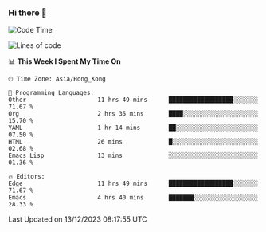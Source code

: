 ### Hi there 👋

<!--
**nicehiro/nicehiro** is a ✨ _special_ ✨ repository because its `README.md` (this file) appears on your GitHub profile.

Here are some ideas to get you started:

- 🔭 I’m currently working on ...
- 🌱 I’m currently learning ...
- 👯 I’m looking to collaborate on ...
- 🤔 I’m looking for help with ...
- 💬 Ask me about ...
- 📫 How to reach me: ...
- 😄 Pronouns: ...
- ⚡ Fun fact: ...
-->

<!--START_SECTION:waka-->
![Code Time](http://img.shields.io/badge/Code%20Time-146%20hrs%2035%20mins-blue)

![Lines of code](https://img.shields.io/badge/From%20Hello%20World%20I%27ve%20Written-2.6%20million%20lines%20of%20code-blue)

📊 **This Week I Spent My Time On** 

```text
🕑︎ Time Zone: Asia/Hong_Kong

💬 Programming Languages: 
Other                    11 hrs 49 mins      ██████████████████░░░░░░░   71.67 % 
Org                      2 hrs 35 mins       ████░░░░░░░░░░░░░░░░░░░░░   15.70 % 
YAML                     1 hr 14 mins        ██░░░░░░░░░░░░░░░░░░░░░░░   07.50 % 
HTML                     26 mins             █░░░░░░░░░░░░░░░░░░░░░░░░   02.68 % 
Emacs Lisp               13 mins             ░░░░░░░░░░░░░░░░░░░░░░░░░   01.36 % 

🔥 Editors: 
Edge                     11 hrs 49 mins      ██████████████████░░░░░░░   71.67 % 
Emacs                    4 hrs 40 mins       ███████░░░░░░░░░░░░░░░░░░   28.33 % 
```


 Last Updated on 13/12/2023 08:17:55 UTC
<!--END_SECTION:waka-->

